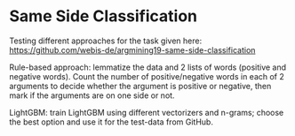 # Same Side Classification

Testing different approaches for the task given here: https://github.com/webis-de/argmining19-same-side-classification

Rule-based approach: lemmatize the data and 2 lists of words (positive and negative words). Count the number of positive/negative words in each of 2 arguments to decide whether the argument is positive or negative, then mark if the arguments are on one side or not.

LightGBM: train LightGBM using different vectorizers and n-grams; choose the best option and use it for the test-data from GitHub.
